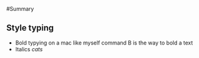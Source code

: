 #Summary 
## Style typing 
* Bold typying on a mac like myself  command B is the way to bold a text
* Italics *cats*
